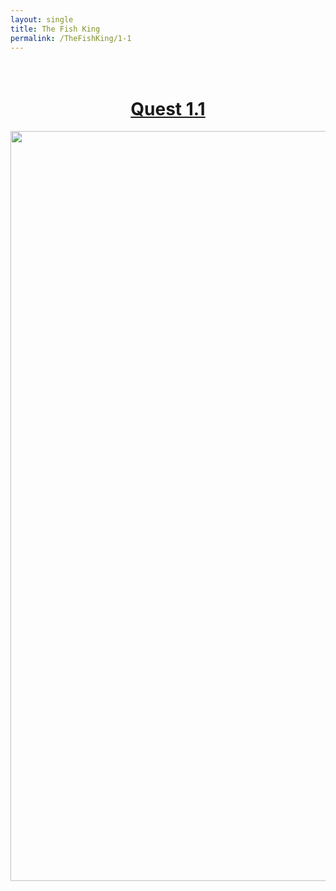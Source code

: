 ```yaml
---
layout: single
title: The Fish King
permalink: /TheFishKing/1-1
---
```


<div style="text-align:center; padding-top:20px;padding-bottom:20px">
    <h1><u><b>Quest 1.1 </b> </u> </h1>
    <img style="width:1200px" src="/assets/TheFishKing/1.jpg" alt="The Fish King"> 
</div>
